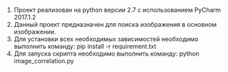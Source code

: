 1. Проект реализован на python версии 2.7 с использованием PyCharm 2017.1.2
2. Данный проект предназначен для поиска изображения в основном изображении.
3. Для установки всех необходимых зависимостей необходимо выполнить команду:
   pip install -r requirement.txt
4. Для запуска скрипта необходимо выполнить команду:
   python image_correlation.py
